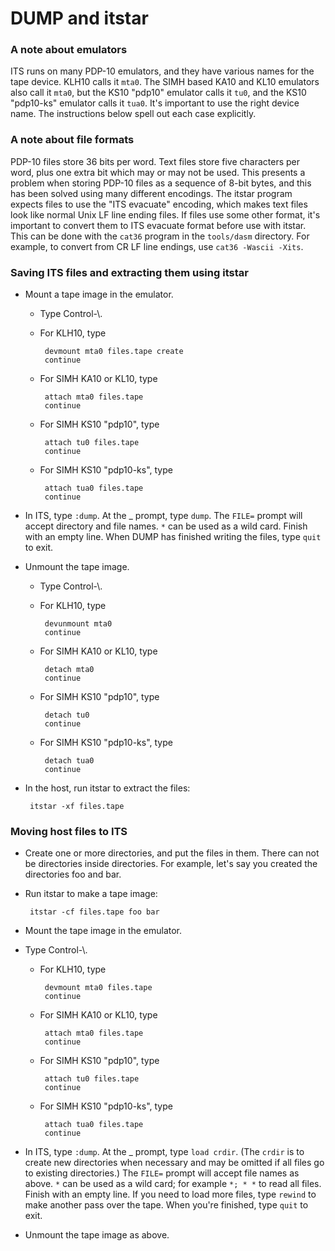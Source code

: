 # DUMP and itstar

### A note about emulators

ITS runs on many PDP-10 emulators, and they have various names for the
tape device.  KLH10 calls it `mta0`.  The SIMH based KA10 and KL10
emulators also call it `mta0`, but the KS10 "pdp10" emulator calls it
`tu0`, and the KS10 "pdp10-ks" emulator calls it `tua0`.  It's
important to use the right device name.  The instructions below spell
out each case explicitly.

### A note about file formats

PDP-10 files store 36 bits per word.  Text files store five characters
per word, plus one extra bit which may or may not be used.  This
presents a problem when storing PDP-10 files as a sequence of 8-bit
bytes, and this has been solved using many different encodings.  The
itstar program expects files to use the "ITS evacuate" encoding, which
makes text files look like normal Unix LF line ending files.  If files
use some other format, it's important to convert them to ITS evacuate
format before use with itstar.  This can be done with the `cat36`
program in the `tools/dasm` directory.  For example, to convert from
CR LF line endings, use `cat36 -Wascii -Xits`.

### Saving ITS files and extracting them using itstar

- Mount a tape image in the emulator.

  - Type Control-\\.

  - For KLH10, type

         devmount mta0 files.tape create
         continue

  - For SIMH KA10 or KL10, type

         attach mta0 files.tape
         continue

  - For SIMH KS10 "pdp10", type

         attach tu0 files.tape
         continue

  - For SIMH KS10 "pdp10-ks", type

         attach tua0 files.tape
         continue

- In ITS, type `:dump`.  At the _ prompt, type `dump`.  The `FILE=`
  prompt will accept directory and file names.  `*` can be used as a
  wild card.  Finish with an empty line.  When DUMP has finished
  writing the files, type `quit` to exit.

- Unmount the tape image.

  - Type Control-\\.

  - For KLH10, type

         devunmount mta0
         continue

  - For SIMH KA10 or KL10, type

         detach mta0
         continue

  - For SIMH KS10 "pdp10", type

         detach tu0
         continue

  - For SIMH KS10 "pdp10-ks", type

         detach tua0
         continue

- In the host, run itstar to extract the files:

       itstar -xf files.tape

### Moving host files to ITS

- Create one or more directories, and put the files in them.  There
  can not be directories inside directories.  For example, let's say
  you created the directories foo and bar.

- Run itstar to make a tape image:

       itstar -cf files.tape foo bar

- Mount the tape image in the emulator.

- Type Control-\\.

  - For KLH10, type

         devmount mta0 files.tape
         continue

  - For SIMH KA10 or KL10, type

         attach mta0 files.tape
         continue

  - For SIMH KS10 "pdp10", type

         attach tu0 files.tape
         continue

  - For SIMH KS10 "pdp10-ks", type

         attach tua0 files.tape
         continue

- In ITS, type `:dump`.  At the _ prompt, type `load crdir`.  (The
  `crdir` is to create new directories when necessary and may be
  omitted if all files go to existing directories.)  The `FILE=`
  prompt will accept file names as above.  `*` can be used as a wild
  card; for example `*; * *` to read all files.  Finish with an empty
  line.  If you need to load more files, type `rewind` to make another
  pass over the tape.  When you're finished, type `quit` to exit.

- Unmount the tape image as above.

